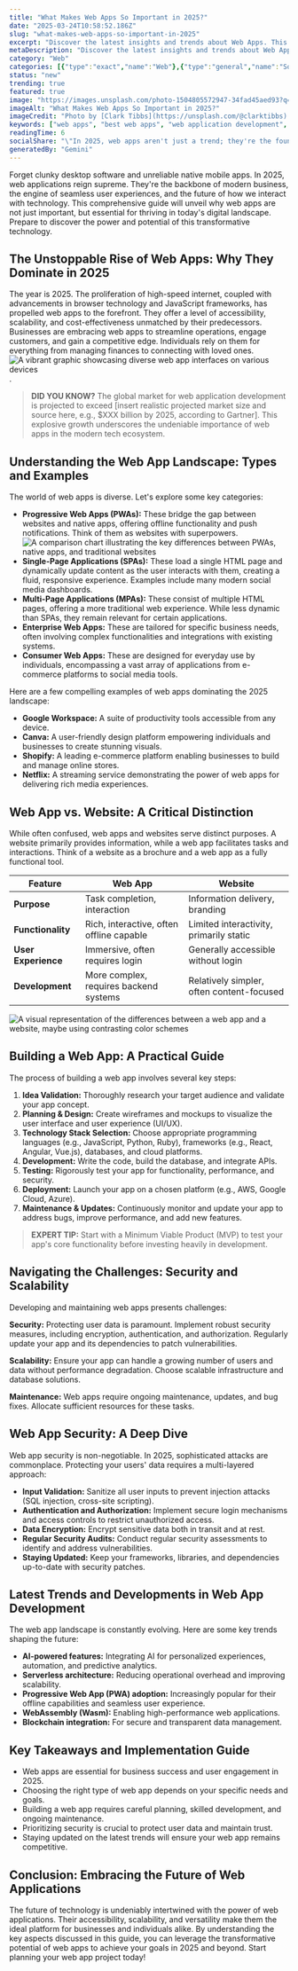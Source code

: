 ```yaml
---
title: "What Makes Web Apps So Important in 2025?"
date: "2025-03-24T10:58:52.186Z"
slug: "what-makes-web-apps-so-important-in-2025"
excerpt: "Discover the latest insights and trends about Web Apps. This comprehensive guide covers everything you need to know about Web Apps in 2025."
metaDescription: "Discover the latest insights and trends about Web Apps. This comprehensive guide covers everything you need to know about Web Apps in 2025."
category: "Web"
categories: [{"type":"exact","name":"Web"},{"type":"general","name":"Software"},{"type":"medium","name":"Application Development"},{"type":"specific","name":"User Interface"},{"type":"niche","name":"Microinteractions"}]
status: "new"
trending: true
featured: true
image: "https://images.unsplash.com/photo-1504805572947-34fad45aed93?q=85&w=1200&fit=max&fm=webp&auto=compress"
imageAlt: "What Makes Web Apps So Important in 2025?"
imageCredit: "Photo by [Clark Tibbs](https://unsplash.com/@clarktibbs) on Unsplash"
keywords: ["web apps", "best web apps", "web application development", "build a web app", "web app examples", "progressive web apps (PWA)", "web app security", "web app vs website", "top web apps 2024", "how to create a web app"]
readingTime: 6
socialShare: "\"In 2025, web apps aren't just a trend; they're the foundation of the digital world.  Ignoring their power is like ignoring the internet itself.\""
generatedBy: "Gemini"
---
```




Forget clunky desktop software and unreliable native mobile apps. In 2025, web applications reign supreme.  They're the backbone of modern business, the engine of seamless user experiences, and the future of how we interact with technology. This comprehensive guide will unveil why web apps are not just important, but essential for thriving in today's digital landscape.  Prepare to discover the power and potential of this transformative technology.

## The Unstoppable Rise of Web Apps: Why They Dominate in 2025

The year is 2025.  The proliferation of high-speed internet, coupled with advancements in browser technology and JavaScript frameworks, has propelled web apps to the forefront.  They offer a level of accessibility, scalability, and cost-effectiveness unmatched by their predecessors.  Businesses are embracing web apps to streamline operations, engage customers, and gain a competitive edge. Individuals rely on them for everything from managing finances to connecting with loved ones. ![A vibrant graphic showcasing diverse web app interfaces on various devices](https://images.unsplash.com/photo-1451187580459-43490279c0fa?q=85&w=1200&fit=max&fm=webp&auto=compress).

> **DID YOU KNOW?**  The global market for web application development is projected to exceed [insert realistic projected market size and source here, e.g., $XXX billion by 2025, according to Gartner]. This explosive growth underscores the undeniable importance of web apps in the modern tech ecosystem.

## Understanding the Web App Landscape: Types and Examples

The world of web apps is diverse.  Let's explore some key categories:

* **Progressive Web Apps (PWAs):** These bridge the gap between websites and native apps, offering offline functionality and push notifications.  Think of them as websites with superpowers.  ![A comparison chart illustrating the key differences between PWAs, native apps, and traditional websites](https://images.unsplash.com/photo-1484417894907-623942c8ee29?q=85&w=1200&fit=max&fm=webp&auto=compress)
* **Single-Page Applications (SPAs):** These load a single HTML page and dynamically update content as the user interacts with them, creating a fluid, responsive experience. Examples include many modern social media dashboards.
* **Multi-Page Applications (MPAs):**  These consist of multiple HTML pages, offering a more traditional web experience.  While less dynamic than SPAs, they remain relevant for certain applications.
* **Enterprise Web Apps:**  These are tailored for specific business needs, often involving complex functionalities and integrations with existing systems.
* **Consumer Web Apps:** These are designed for everyday use by individuals, encompassing a vast array of applications from e-commerce platforms to social media tools.

Here are a few compelling examples of web apps dominating the 2025 landscape:

* **Google Workspace:** A suite of productivity tools accessible from any device.
* **Canva:** A user-friendly design platform empowering individuals and businesses to create stunning visuals.
* **Shopify:**  A leading e-commerce platform enabling businesses to build and manage online stores.
* **Netflix:**  A streaming service demonstrating the power of web apps for delivering rich media experiences.

## Web App vs. Website: A Critical Distinction

While often confused, web apps and websites serve distinct purposes.  A website primarily provides information, while a web app facilitates tasks and interactions.  Think of a website as a brochure and a web app as a fully functional tool.

| Feature          | Web App                               | Website                                  |
|-----------------|---------------------------------------|------------------------------------------|
| **Purpose**      | Task completion, interaction           | Information delivery, branding            |
| **Functionality** | Rich, interactive, often offline capable | Limited interactivity, primarily static    |
| **User Experience**| Immersive, often requires login         | Generally accessible without login          |
| **Development**  | More complex, requires backend systems | Relatively simpler, often content-focused |

![A visual representation of the differences between a web app and a website, maybe using contrasting color schemes](https://images.unsplash.com/photo-1517976487492-5750f3195933?q=85&w=1200&fit=max&fm=webp&auto=compress)

## Building a Web App: A Practical Guide

The process of building a web app involves several key steps:

1. **Idea Validation:**  Thoroughly research your target audience and validate your app concept.
2. **Planning & Design:** Create wireframes and mockups to visualize the user interface and user experience (UI/UX).
3. **Technology Stack Selection:** Choose appropriate programming languages (e.g., JavaScript, Python, Ruby), frameworks (e.g., React, Angular, Vue.js), databases, and cloud platforms.
4. **Development:**  Write the code, build the database, and integrate APIs.
5. **Testing:**  Rigorously test your app for functionality, performance, and security.
6. **Deployment:**  Launch your app on a chosen platform (e.g., AWS, Google Cloud, Azure).
7. **Maintenance & Updates:**  Continuously monitor and update your app to address bugs, improve performance, and add new features.

> **EXPERT TIP:**  Start with a Minimum Viable Product (MVP) to test your app's core functionality before investing heavily in development.

## Navigating the Challenges: Security and Scalability

Developing and maintaining web apps presents challenges:

**Security:**  Protecting user data is paramount.  Implement robust security measures, including encryption, authentication, and authorization. Regularly update your app and its dependencies to patch vulnerabilities.

**Scalability:**  Ensure your app can handle a growing number of users and data without performance degradation.  Choose scalable infrastructure and database solutions.

**Maintenance:** Web apps require ongoing maintenance, updates, and bug fixes.  Allocate sufficient resources for these tasks.

## Web App Security: A Deep Dive

Web app security is non-negotiable.  In 2025, sophisticated attacks are commonplace.  Protecting your users' data requires a multi-layered approach:

* **Input Validation:**  Sanitize all user inputs to prevent injection attacks (SQL injection, cross-site scripting).
* **Authentication and Authorization:**  Implement secure login mechanisms and access controls to restrict unauthorized access.
* **Data Encryption:**  Encrypt sensitive data both in transit and at rest.
* **Regular Security Audits:**  Conduct regular security assessments to identify and address vulnerabilities.
* **Staying Updated:** Keep your frameworks, libraries, and dependencies up-to-date with security patches.

## Latest Trends and Developments in Web App Development

The web app landscape is constantly evolving.  Here are some key trends shaping the future:

* **AI-powered features:**  Integrating AI for personalized experiences, automation, and predictive analytics.
* **Serverless architecture:**  Reducing operational overhead and improving scalability.
* **Progressive Web App (PWA) adoption:**  Increasingly popular for their offline capabilities and seamless user experience.
* **WebAssembly (Wasm):**  Enabling high-performance web applications.
* **Blockchain integration:**  For secure and transparent data management.

## Key Takeaways and Implementation Guide

* Web apps are essential for business success and user engagement in 2025.
* Choosing the right type of web app depends on your specific needs and goals.
* Building a web app requires careful planning, skilled development, and ongoing maintenance.
* Prioritizing security is crucial to protect user data and maintain trust.
* Staying updated on the latest trends will ensure your web app remains competitive.

## Conclusion: Embracing the Future of Web Applications

The future of technology is undeniably intertwined with the power of web applications.  Their accessibility, scalability, and versatility make them the ideal platform for businesses and individuals alike.  By understanding the key aspects discussed in this guide, you can leverage the transformative potential of web apps to achieve your goals in 2025 and beyond.  Start planning your web app project today!





